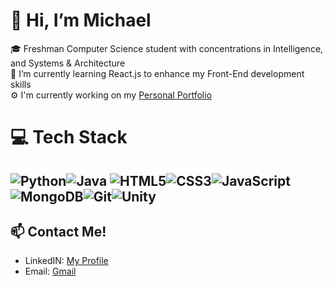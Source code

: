 # 👋 Hi, I’m Michael
🎓 Freshman Computer Science student with concentrations in Intelligence, and Systems & Architecture <br/>
🌱 I’m currently learning React.js to enhance my Front-End development skills <br/>
⚙ I'm currently working on my [Personal Portfolio](https://github.com/mikeiioo/LandingPage)
# 💻 Tech Stack
![Python](https://img.shields.io/badge/python-3670A0?style=for-the-badge&logo=python&logoColor=ffdd54)![Java](https://img.shields.io/badge/java-%23ED8B00.svg?style=for-the-badge&logo=openjdk&logoColor=white) ![HTML5](https://img.shields.io/badge/html5-%23E34F26.svg?style=for-the-badge&logo=html5&logoColor=white)![CSS3](https://img.shields.io/badge/css3-%231572B6.svg?style=for-the-badge&logo=css3&logoColor=white)![JavaScript](https://img.shields.io/badge/javascript-%23323330.svg?style=for-the-badge&logo=javascript&logoColor=%23F7DF1E)    ![MongoDB](https://img.shields.io/badge/MongoDB-%234ea94b.svg?style=for-the-badge&logo=mongodb&logoColor=white)![Git](https://img.shields.io/badge/git-%23F05033.svg?style=for-the-badge&logo=git&logoColor=white)![Unity](https://img.shields.io/badge/unity-%23000000.svg?style=for-the-badge&logo=unity&logoColor=white)
-
## 📫 Contact Me!
- LinkedIN: [My Profile](https://www.linkedin.com/in/michael-abraham-a9b120214/)
- Email: [Gmail](michaelabraham2005@gmail.com)

<!---
mikeiioo/mikeiioo is a ✨ special ✨ repository because its `README.md` (this file) appears on your GitHub profile.
You can click the Preview link to take a look at your changes.
--->
